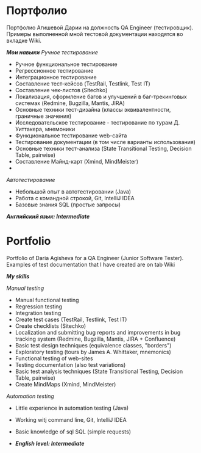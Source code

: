 # Портфолио
Портфолио Агишевой Дарии на должность QA Engineer (тестировщик). Примеры выполненной мной тестовой документации находятся во вкладке Wiki.

_**Мои навыки**_
_Ручное тестирование_
- Ручное функциональное тестирование
- Регрессионное тестирование
- Интеграционное тестирование
- Составление тест-кейсов (TestRail, Testlink, Test IT)
- Составление чек-листов (Sitechko)
- Локализация, оформление багов и улучшений в баг-трекинговых системах (Redmine, Bugzilla, Mantis, JIRA)
- Основные техники тест-дизайна (классы эквивалентности, граничные значения)
- Исследовательское тестирование - тестирование по турам Д. Уиттакера, мнемоники
- Функциональное тестирование web-сайта
- Тестирование документации (в том числе варианты использования)
- Основные техники тест-анализа (State Transitional Testing, Decision Table, pairwise)
- Составление Майнд-карт (Xmind, MindMeister)
- 
_Автотестирование_
- Небольшой опыт в автотестировании (Java)
- Работа с командной строкой, Git, IntelliJ IDEA
- Базовые знания SQL (простые запросы)

_**Английский язык: Intermediate**_


# Portfolio

Portfolio of Daria Agisheva for a QA Engineer (Junior Software Tester). Examples of test documentation that I have created are on tab Wiki

_**My skills**_

_Manual testing_
- Manual functional testing
- Regression testing
- Integration testing
- Create test cases (TestRail, Testlink, Test IT)
- Create checklists (Sitechko)
- Localization and submitting bug reports and improvements in bug tracking system (Redmine, Bugzilla, Mantis, JIRA + Confluence)
- Basic test design techniques (equivalence classes, "borders")
- Exploratory testing (tours by James A. Whittaker, mnemonics)
- Functional testing of web-sites
- Testing documentation (also test variations)
- Basic test analysis techniques (State Transitional Testing, Decision Table, pairwise)
- Create MindMaps (Xmind, MindMeister)

_Automation testing_
- Little experience in automation testing (Java)
- Working witj command line, Git, IntelliJ IDEA
- Basic knowledge of sql SQL (simple requests)


- _**English level: Intermediate**_


